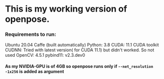 # This is my working version of openpose.

### Requirements to run:
Ubuntu 20.04
Caffe (built automatically)
Python: 3.8
CUDA: 11.1
CUDA toolkit
CUDNN: Tried with latest version( for CUDA 11.1) but didn't worked. So not used
OpenCV: 4.5.1
pybind11: v2.3.dev0

#### As my NVIDIA-GPU is of 4GB so openpose runs only if `--net_resolution -1x256` is added as argument
